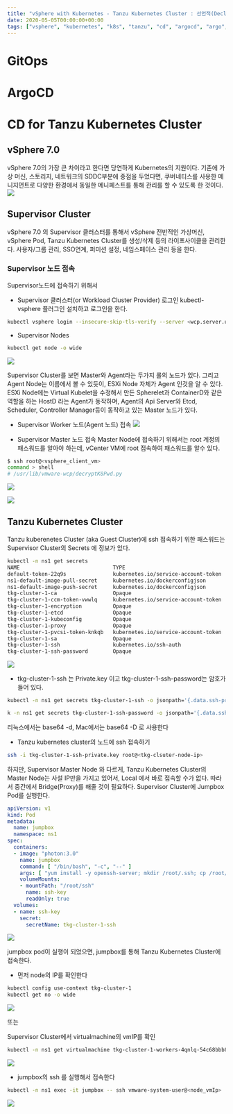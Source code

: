 ```yaml
---
title: "vSphere with Kubernetes - Tanzu Kubernetes Cluster : 선언적(Declarative) GitOPS CD"
date: 2020-05-05T00:00:00+00:00
tags: ["vsphere", "kubernetes", "k8s", "tanzu", "cd", "argocd", "argo", "gitops"]
---
```


# GitOps
# ArgoCD
# CD for Tanzu Kubernetes Cluster

## vSphere 7.0
vSphere 7.0의 가장 큰 차이라고 한다면 당연하게 Kubernetes의 지원이다. 기존에 가상 머신, 스토리지, 네트워크의 SDDC부분에 중점을 두었다면, 쿠버네티스를 사용한 메니지먼트로 다양한 환경에서 동일한 메니페스트를 통해 관리를 할 수 있도록 한 것이다. 
![](/img/tanzu/vsphere_with_kubernetes_0505.png)

## Supervisor Cluster
vSphere 7.0 의 Supervisor 클러스터를 통해서 vSphere 전반적인 가상머신, vSphere Pod, Tanzu Kubernetes Cluster를 생성/삭제 등의 라이프사이클을 관리한다. 사용자/그룹 관리, SSO연계, 퍼미션 설정, 네임스페이스 관리 등을 한다.

### Supervisor 노드 접속
Supervisor노드에 접속하기 위해서
- Supervisor 클러스터(or Workload Cluster Provider) 로그인
kubectl-vsphere 플러그인 설치하고 로그인을 한다.
```bash
kubectl vsphere login --insecure-skip-tls-verify --server <wcp.server.uri> -u administrator@vsphere.local
```
- Supervisor Nodes
```bash
kubectl get node -o wide
```
![](/img/tanzu/vsphere_supervior_nodes.png)

Supervisor Cluster를 보면 Master와 Agent라는 두가지 롤의 노드가 있다. 그리고 Agent Node는 이름에서 볼 수 있듯이, ESXi Node 자체가 Agent 인것을 알 수 있다. ESXi Node에는 Virtual Kubelet을 수정해서 만든 Spherelet과 ContainerD와 같은 역할을 하는 HostD 라는 Agent가 동작하며, Agent의 Api Server와 Etcd, Scheduler, Controller Manager등이 동작하고 있는 Master 노드가 있다.

- Supervisor Worker 노드(Agent 노드) 접속
![](/img/tanzu/vsphere_supervisor_agent_node_ssh.png)

- Supervisor Master 노드 접속
Master Node에 접속하기 위해서는 root 계정의 패스워드를 알아야 하는데, vCenter VM에 root 접속하여 패스워드를 알수 있다.
```bash
$ ssh root@<vsphere_client_vm>
command > shell
# /usr/lib/vmware-wcp/decryptK8Pwd.py
```
![](/img/tanzu/vsphere_supervisor_get_root_password.png)

![](/img/tanzu/vsphere_supervisor_master_ssh.png)

## Tanzu Kubernetes Cluster

Tanzu kuberenetes Cluster (aka Guest Cluster)에 ssh 접속하기 위한 패스워드는 Supervisor Cluster의 Secrets 에 정보가 있다.

```bash
kubectl -n ns1 get secrets
NAME                              TYPE                                  DATA   AGE
default-token-22q9s               kubernetes.io/service-account-token   3      6d10h
ns1-default-image-pull-secret     kubernetes.io/dockerconfigjson        1      6d10h
ns1-default-image-push-secret     kubernetes.io/dockerconfigjson        1      6d10h
tkg-cluster-1-ca                  Opaque                                2      6d4h
tkg-cluster-1-ccm-token-vwwlq     kubernetes.io/service-account-token   3      6d4h
tkg-cluster-1-encryption          Opaque                                1      6d4h
tkg-cluster-1-etcd                Opaque                                2      6d4h
tkg-cluster-1-kubeconfig          Opaque                                1      6d4h
tkg-cluster-1-proxy               Opaque                                2      6d4h
tkg-cluster-1-pvcsi-token-knkqb   kubernetes.io/service-account-token   3      6d4h
tkg-cluster-1-sa                  Opaque                                2      6d4h
tkg-cluster-1-ssh                 kubernetes.io/ssh-auth                1      6d4h
tkg-cluster-1-ssh-password        Opaque                                1      6d4h
```
![](/img/tanzu/vsphere_supervisor_cluster_secretss.png)

- tkg-cluster-1-ssh 는 Private.key 이고 tkg-cluster-1-ssh-password는 암호가 들어 있다.
```bash
kubectl -n ns1 get secrets tkg-cluster-1-ssh -o jsonpath='{.data.ssh-privatekey}' > tkg-cluster-1-ssh-private.key
```

```bash
k -n ns1 get secrets tkg-cluster-1-ssh-password -o jsonpath='{.data.ssh-passwordkey}'  | base64 -D
```
   리눅스에서는 base64 -d, Mac에서는 base64 -D 로 사용한다

- Tanzu kubernetes cluster의 노드에 ssh 접속하기
```bash
ssh -i tkg-cluster-1-ssh-private.key root@<tkg-clsuter-node-ip>
```
하지만, Supervisor Master Node 와 다르게, Tanzu Kubernetes Cluster의 Master Node는 사설 IP만을 가지고 있어서, Local 에서 바로 접속할 수가 없다. 따라서 중간에서 Bridge(Proxy)를 해줄 것이 필요하다. Supervisor Cluster에 Jumpbox Pod를 실행한다.

```yaml
apiVersion: v1
kind: Pod
metadata:  
  name: jumpbox  
  namespace: ns1
spec:  
  containers:  
  - image: "photon:3.0"
    name: jumpbox
    command: [ "/bin/bash", "-c", "--" ]
    args: [ "yum install -y openssh-server; mkdir /root/.ssh; cp /root/ssh/ssh-privatekey /root/.ssh/id_rsa; chmod 600 /root/.ssh/id_rsa; while true; do sleep 30; done;" ]
    volumeMounts:
    - mountPath: "/root/ssh"
      name: ssh-key
      readOnly: true
  volumes:
  - name: ssh-key
    secret:
      secretName: tkg-cluster-1-ssh
```

![](/img/tanzu/vsphere_supervisor_jumpbox_pod.png)

jumpbox pod이 실행이 되었으면, jumpbox를 통해 Tanzu Kubernetes Cluster에 접속한다.
- 먼저 node의 IP를 확인한다

```bash
kubectl config use-context tkg-cluster-1
kubectl get no -o wide
```
![](/img/tanzu/vsphere_suervisor_tkg_nodes.png)

또는

Supervisor Cluster에서 virtualmachine의 vmIP를 확인

```bash
kubectl -n ns1 get virtualmachine tkg-cluster-1-workers-4qnlq-54c68bbb84-8w6jh -o jsonpath={.status.vmIp}
```
![](/img/tanzu/vsphere_supervisor_tkg_node_virtualmachine_vmIp.png)

- jumpbox의 ssh 를 실행해서 접속한다
```bash
kubectl -n ns1 exec -it jumpbox -- ssh vmware-system-user@<node_vmIp>
```

![](/img/tanzu/vsphere_supervisor_ssh_tkg_node_2.png)